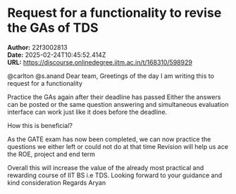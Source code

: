 # Request for a functionality to revise the GAs of TDS

**Author:** 22f3002813  
**Date:** 2025-02-24T10:45:52.414Z  
**URL:** https://discourse.onlinedegree.iitm.ac.in/t/168310/598929

@carlton @s.anand
Dear team,
Greetings of the day
I am writing this to request for a functionality

Practice the GAs again after their deadline has passed
Either the answers can be posted or the same question answering and simultaneous evaluation interface can work just like it does before the deadline.

How this is beneficial?

As the GATE exam has now been completed,  we can now practice the questions we either left or could not do at that time
Revision will help us ace the ROE, project and end term

Overall this will increase the value of the already most practical and rewarding course of IIT BS i.e TDS.
Looking forward to your guidance and kind consideration
Regards
Aryan
